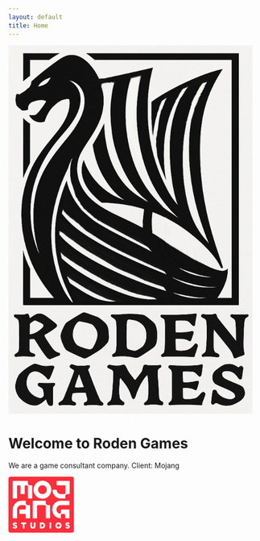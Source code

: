 ```yaml
---
layout: default
title: Home
---
```


<div class="logo-container">
  <img src="/assets/images/logo_roden2.png" alt="Roden Games Logo">
</div>

# Welcome to Roden Games

We are a game consultant company. Client: Mojang

<div class="logo-container">
  <img src="/assets/images/Mojang2020Logo.png" alt="Mojang Studios Logo">
</div>

<!-- Add any more sections as needed -->
